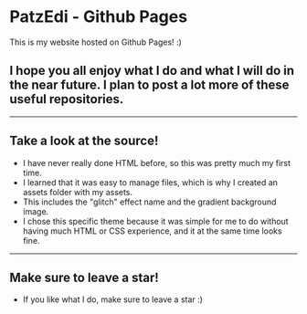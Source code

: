# PatzEdi - Github Pages
This is my website hosted on Github Pages! :)


## **I hope you all enjoy what I do and what I will do in the near future. I plan to post a lot more of these useful repositories.** 
____________________________________________________________________________

## **Take a look at the source!**
- I have never really done HTML before, so this was pretty much my first time.
- I learned that it was easy to manage files, which is why I created an assets folder with my assets.
- This includes the "glitch" effect name and the gradient background image.
- I chose this specific theme because it was simple for me to do without having much HTML or CSS experience, and it at the same time looks fine.
____________________________________________________________________________
## **Make sure to leave a star!**
- If you like what I do, make sure to leave a star :)
